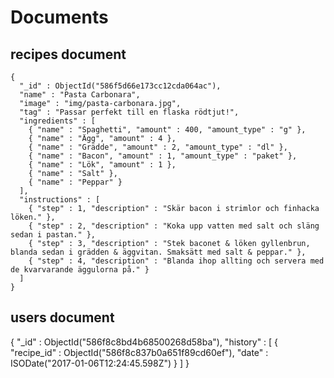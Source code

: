 # Documents

## recipes document
```
{
  "_id" : ObjectId("586f5d66e173cc12cda064ac"),
  "name" : "Pasta Carbonara",
  "image" : "img/pasta-carbonara.jpg",
  "tag" : "Passar perfekt till en flaska rödtjut!",
  "ingredients" : [
    { "name" : "Spaghetti", "amount" : 400, "amount_type" : "g" },
    { "name" : "Ägg", "amount" : 4 },
    { "name" : "Grädde", "amount" : 2, "amount_type" : "dl" },
    { "name" : "Bacon", "amount" : 1, "amount_type" : "paket" },
    { "name" : "Lök", "amount" : 1 },
    { "name" : "Salt" },
    { "name" : "Peppar" }
  ],
  "instructions" : [
    { "step" : 1, "description" : "Skär bacon i strimlor och finhacka löken." },
    { "step" : 2, "description" : "Koka upp vatten med salt och släng sedan i pastan." },
    { "step" : 3, "description" : "Stek baconet & löken gyllenbrun, blanda sedan i grädden & äggvitan. Smaksätt med salt & peppar." },
    { "step" : 4, "description" : "Blanda ihop allting och servera med de kvarvarande äggulorna på." }
  ]
}
```

## users document
{
  "_id" : ObjectId("586f8c8bd4b68500268d58ba"),
  "history" : [
    {
      "recipe_id" : ObjectId("586f8c837b0a651f89cd60ef"),
      "date" : ISODate("2017-01-06T12:24:45.598Z")
    }
  ]
}
